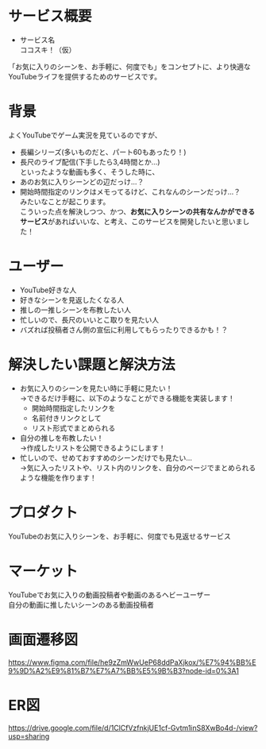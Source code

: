 # サービス概要
* サービス名  
  ココスキ！（仮）

「お気に入りのシーンを、お手軽に、何度でも」をコンセプトに、より快適なYouTubeライフを提供するためのサービスです。

# 背景
よくYouTubeでゲーム実況を見ているのですが、
- 長編シリーズ(多いものだと、パート60もあったり！)
- 長尺のライブ配信(下手したら3,4時間とか…)  
といったような動画も多く、そうした時に、
- あのお気に入りシーンどの辺だっけ…？
- 開始時間指定のリンクはメモってるけど、これなんのシーンだっけ…？  
みたいなことが起こります。  
こういった点を解決しつつ、かつ、**お気に入りシーンの共有なんかができるサービス**があればいいな、と考え、このサービスを開発したいと思いました！
# ユーザー
- YouTube好きな人
- 好きなシーンを見返したくなる人
- 推しの一推しシーンを布教したい人
- 忙しいので、長尺のいいとこ取りを見たい人
- バズれば投稿者さん側の宣伝に利用してもらったりできるかも！？

# 解決したい課題と解決方法
- お気に入りのシーンを見たい時に手軽に見たい！  
→できるだけ手軽に、以下のようなことができる機能を実装します！
  - 開始時間指定したリンクを
  - 名前付きリンクとして
  - リスト形式でまとめられる
- 自分の推しを布教したい！  
→作成したリストを公開できるようにします！
- 忙しいので、せめておすすめのシーンだけでも見たい…  
→気に入ったリストや、リスト内のリンクを、自分のページでまとめられるような機能を作ります！

# プロダクト
YouTubeのお気に入りシーンを、お手軽に、何度でも見返せるサービス

# マーケット
YouTubeでお気に入りの動画投稿者や動画のあるヘビーユーザー  
自分の動画に推したいシーンのある動画投稿者

# 画面遷移図
https://www.figma.com/file/he9zZmWwUeP68ddPaXjkox/%E7%94%BB%E9%9D%A2%E9%81%B7%E7%A7%BB%E5%9B%B3?node-id=0%3A1

# ER図
https://drive.google.com/file/d/1ClCfVzfnkjUE1cf-Gvtm1inS8XwBo4d-/view?usp=sharing
